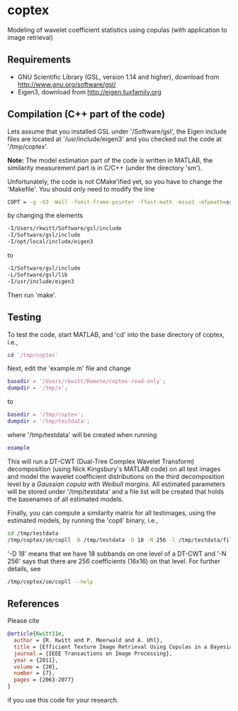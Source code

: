 coptex
======

Modeling of wavelet coefficient statistics using copulas (with application to image retrieval)

Requirements
------------

- GNU Scientific Library (GSL, version 1.14 and higher), download from http://www.gnu.org/software/gsl/
- Eigen3, download from http://eigen.tuxfamily.org

Compilation (C\+\+ part of the code)
------------------------------------

Lets assume that you installed GSL under '/Software/gsl', the Eigen include files are 
located at '/usr/include/eigen3' and you checked out the code at '/tmp/coptex'. 

**Note:** The model estimation part of the code is written in MATLAB, the similarity
measurement part is in C/C\+\+ (under the directory 'sm').

Unfortunately, the code is not CMake'ified yet, so you have to change the 'Makefile'. You should
only need to modify the line
``` bash
COPT = -g -O3 -Wall -fomit-frame-pointer -ffast-math -msse3 -mfpmath=sse -I. -I/Users/rkwitt/Software/gsl/include -L/Users/rkwitt/Software/gsl/lib -I/opt/local/include/eigen3
```
by changing the elements
``` bash
-I/Users/rkwitt/Software/gsl/include
-I/Software/gsl/include
-I/opt/local/include/eigen3
```
to
``` bash
-I/Software/gsl/include
-L/Software/gsl/lib
-I/usr/include/eigen3
```
Then run 'make'.

Testing
-------

To test the code, start MATLAB, and 'cd' into the base directory of coptex, i.e.,
```matlab
cd '/tmp/coptex'
```
Next, edit the 'example.m' file and change

```matlab
basedir = '/Users/rkwitt/Remote/coptex-read-only';
dumpdir = '/tmp/x';
```
to
```matlab
basedir = '/tmp/coptex';
dumpdir = '/tmp/testdata';
```
where '/tmp/testdata' will be created when running
```matlab
example
```
This will run a DT-CWT (Dual-Tree Complex Wavelet Transform) decomposition 
(using Nick Kingsbury's MATLAB code) on all test images and model the wavelet 
coefficient distributions on the third decomposition level by a *Gaussian 
copula with Weibull margins*. All estimated parameters will be stored under 
'/tmp/testdata' and a file list will be created that holds the basenames of 
all estimated models.

Finally, you can compute a similarity matrix for all testimages, using 
the estimated models, by running the 'copll' binary, i.e.,

```bash
cd /tmp/testdata
/tmp/coptex/sm/copll -B /tmp/testdata -D 18 -N 256 -l /tmp/testdata/filelist.txt -d /tmp/D.bin
```
'-D 18' means that we have 18 subbands on one level of a DT-CWT and '-N 256' says that there
are 256 coefficients (16x16) on that level. For further details, see
```bash
/tmp/coptex/sm/copll --help
```

References
----------
Please cite
```bibtex
@article{Kwitt11e,
  author = {R. Kwitt and P. Meerwald and A. Uhl},
  title = {Efficient Texture Image Retrieval Using Copulas in a Bayesian Framework},
  journal = {IEEE Transactions on Image Processing},
  year = {2011},
  volume = {20},
  number = {7},
  pages = {2063-2077}
}
```
if you use this code for your research.









